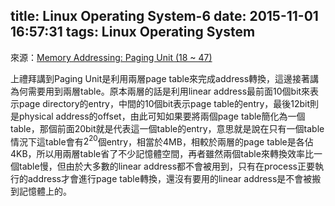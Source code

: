 title: Linux Operating System-6
date: 2015-11-01 16:57:31
tags: Linux Operating System
---
來源：[Memory Addressing: Paging Unit (18 ~ 47)](http://www.csie.ncu.edu.tw/~hsufh/COURSES/FALL2015/linuxLecture_3_9-3.ppt)

上禮拜講到Paging Unit是利用兩層page table來完成address轉換，這邊接著講為何需要用到兩層table。原本兩層的話是利用linear address最前面10個bit來表示page directory的entry，中間的10個bit表示page table的entry，最後12bit則是physical address的offset，由此可知如果要將兩個page table簡化為一個table，那個前面20bit就是代表這一個table的entry，意思就是說在只有一個table情況下這table會有$2^{20}$個entry，相當於4MB，相較於兩層的page table是各佔4KB，所以用兩層table省了不少記憶體空間，再者雖然兩個table來轉換效率比一個table慢，但由於大多數的linear address都不會被用到，只有在process正要執行的address才會進行page table轉換，還沒有要用的linear address是不會被搬到記憶體上的。
